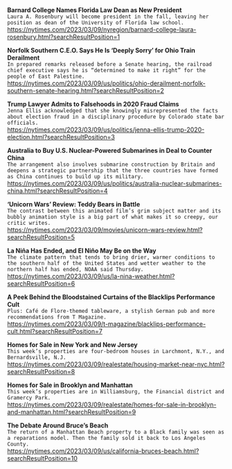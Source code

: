 **Barnard College Names Florida Law Dean as New President**\
`Laura A. Rosenbury will become president in the fall, leaving her position as dean of the University of Florida law school.`\
https://nytimes.com/2023/03/09/nyregion/barnard-college-laura-rosenbury.html?searchResultPosition=1

**Norfolk Southern C.E.O. Says He Is ‘Deeply Sorry’ for Ohio Train Derailment**\
`In prepared remarks released before a Senate hearing, the railroad chief executive says he is “determined to make it right” for the people of East Palestine.`\
https://nytimes.com/2023/03/09/us/politics/ohio-derailment-norfolk-southern-senate-hearing.html?searchResultPosition=2

**Trump Lawyer Admits to Falsehoods in 2020 Fraud Claims**\
`Jenna Ellis acknowledged that she knowingly misrepresented the facts about election fraud in a disciplinary procedure by Colorado state bar officials.`\
https://nytimes.com/2023/03/09/us/politics/jenna-ellis-trump-2020-election.html?searchResultPosition=3

**Australia to Buy U.S. Nuclear-Powered Submarines in Deal to Counter China**\
`The arrangement also involves submarine construction by Britain and deepens a strategic partnership that the three countries have formed as China continues to build up its military.`\
https://nytimes.com/2023/03/09/us/politics/australia-nuclear-submarines-china.html?searchResultPosition=4

**‘Unicorn Wars’ Review: Teddy Bears in Battle**\
`The contrast between this animated film’s grim subject matter and its bubbly animation style is a big part of what makes it so creepy, our critic writes.`\
https://nytimes.com/2023/03/09/movies/unicorn-wars-review.html?searchResultPosition=5

**La Niña Has Ended, and El Niño May Be on the Way**\
`The climate pattern that tends to bring drier, warmer conditions to the southern half of the United States and wetter weather to the northern half has ended, NOAA said Thursday.`\
https://nytimes.com/2023/03/09/us/la-nina-weather.html?searchResultPosition=6

**A Peek Behind the Bloodstained Curtains of the Blacklips Performance Cult**\
`Plus: Café de Flore-themed tableware, a stylish German pub and more recommendations from T Magazine.`\
https://nytimes.com/2023/03/09/t-magazine/blacklips-performance-cult.html?searchResultPosition=7

**Homes for Sale in New York and New Jersey**\
`This week’s properties are four-bedroom houses in Larchmont, N.Y., and Bernardsville, N.J.`\
https://nytimes.com/2023/03/09/realestate/housing-market-near-nyc.html?searchResultPosition=8

**Homes for Sale in Brooklyn and Manhattan**\
`This week’s properties are in Williamsburg, the Financial district and Gramercy Park.`\
https://nytimes.com/2023/03/09/realestate/homes-for-sale-in-brooklyn-and-manhattan.html?searchResultPosition=9

**The Debate Around Bruce’s Beach**\
`The return of a Manhattan Beach property to a Black family was seen as a reparations model. Then the family sold it back to Los Angeles County.`\
https://nytimes.com/2023/03/09/us/california-bruces-beach.html?searchResultPosition=10

